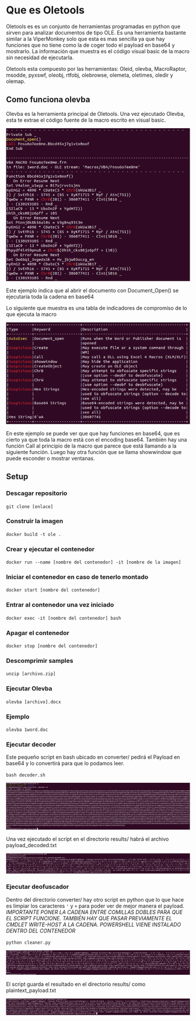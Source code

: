 # Que es Oletools

Oletools es es un conjunto de herramientas programadas en python que sirven para analizar documentos de tipo OLE. Es una herramienta bastante similar a la ViperMonkey solo que esta es mas sencilla ya que hay funciones que no tiene como la de coger todo el payload en base64 y mostrarlo. La información que muestra es el código visual basic de la macro sin necesidad de ejecutarla.

Oletools esta compuesto por las herramientas: Oleid, olevba, MacroRaptor, msodde, pyxswf, oleobj, rtfobj, olebrowse, olemeta, oletimes, oledir y olemap.

## Como funciona olevba

Olevba es la herramienta principal de Oletools. Una vez ejecutado Olevba, esta te extrae el código fuente de la macro escrito en visual basic.

![Macro](/Checkmte-Oletools-main/images/macro_payload.png)

Este ejemplo indica que al abrir el documento con Document_Open() se ejecutaría toda la cadena en base64

Lo siguiente que muestra es una tabla de indicadores de compromiso de lo que ejecuta la macro

![IOC1](/Checkmte-Oletools-main/images/IOC_table.png)

En este ejemplo se puede ver que que hay funciones en base64, que es cierto ya que toda la macro está con el encoding base64. También hay una función Call al principio de la macro que parece que está llamando a la siguiente función. Luego hay otra función que se llama showwindow que puede esconder o mostrar ventanas.

## Setup

### Descagar repositorio

`git clone [enlace]`

### Construir la imagen

`docker build -t ole .`

### Crear y ejecutar el contenedor

`docker run --name [nombre del contenedor] -it [nombre de la imagen]`

### Iniciar el contenedor en caso de tenerlo montado

`docker start [nombre del contenedor]`

### Entrar al contenedor una vez iniciado

`docker exec -it [nombre del contenedor] bash`

### Apagar el contenedor

`docker stop [nombre del contenedor]`

### Descomprimir samples

`unzip [archivo.zip]`

### Ejecutar Olevba

`olevba [archivo].docx`

### Ejemplo

`olevba 1word.doc`

### Ejecutar decoder

Este pequeño script en bash ubicado en converter/ pedirá el Payload en base64 y lo convertirá para que lo podamos leer.

`bash decoder.sh`

![Script](/Checkmte-Oletools-main/images/decoder_script.png)

Una vez ejecutado el script en el directorio results/ habrá el archivo payload_decoded.txt

![DecodedScript](/Checkmte-Oletools-main/images/decoder_result.png)

### Ejecutar deofuscador

Dentro del directorio converter/ hay otro script en python que lo que hace es limpiar los caracteres `'` y `+` para poder ver de mejor manera el payload. *IMPORTANTE PONER LA CADENA ENTRE COMILLAS DOBLES PARA QUE EL SCRIPT FUNCIONE. TAMBIÉN HAY QUE PASAR PREVIAMENTE EL CMDLET WRITE-HOST A LA CADENA. POWERSHELL VIENE INSTALADO DENTRO DEL CONTENEDOR*

`python cleaner.py`

![PythonDeobf](/Checkmte-Oletools-main/images/python_script.png)

El script guarda el resultado en el directorio results/ como plaintext_payload.txt

![PlaintextResult](/Checkmte-Oletools-main/images/plaintext.png)